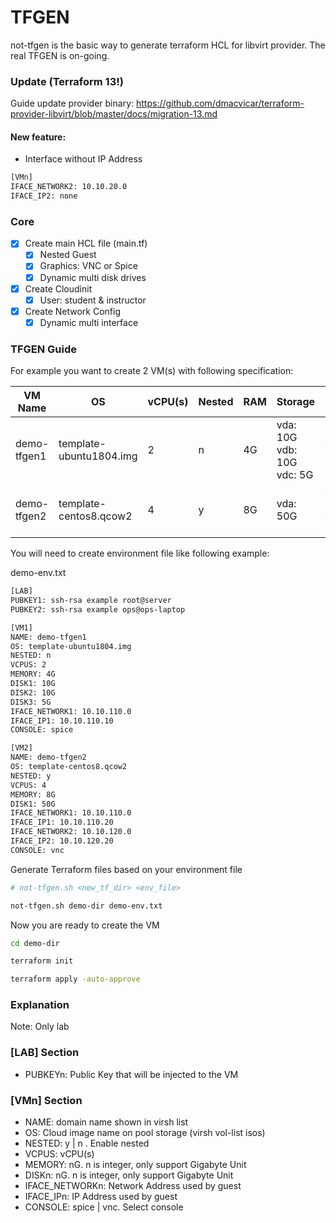 # TFGEN

not-tfgen is the basic way to generate terraform HCL for libvirt provider. The real TFGEN is on-going.

### Update (Terraform 13!)
Guide update provider binary: https://github.com/dmacvicar/terraform-provider-libvirt/blob/master/docs/migration-13.md

#### New feature:
* Interface without IP Address
```txt
[VMn]
IFACE_NETWORK2: 10.10.20.0
IFACE_IP2: none
```

### Core
- [x] Create main HCL file (main.tf)
  - [x] Nested Guest
  - [x] Graphics: VNC or Spice
  - [x] Dynamic multi disk drives
- [x] Create Cloudinit
  - [x] User: student & instructor
- [x] Create Network Config
  - [x] Dynamic multi interface

### TFGEN Guide

For example you want to create 2 VM(s) with following specification:

| VM Name | OS | vCPU(s) | Nested | RAM | Storage | NIC | Console | Inject Public Key |
|-|-|-|-|-|-|-|-|-|
| demo-tfgen1 | template-ubuntu1804.img | 2 | n | 4G | vda: 10G<br>vdb: 10G<br>vdc: 5G | ens3: 10.10.110.10/24 | spice | root@server<br>ops@ops-laptop |
| demo-tfgen2 | template-centos8.qcow2 | 4 | y | 8G | vda: 50G | eth0: 10.10.110.20/24<br>eth1: 10.10.120.20/24 | vnc | root@server<br>ops@ops-laptop |

You will need to create environment file like following example:

demo-env.txt
```txt
[LAB]
PUBKEY1: ssh-rsa example root@server
PUBKEY2: ssh-rsa example ops@ops-laptop

[VM1]
NAME: demo-tfgen1
OS: template-ubuntu1804.img
NESTED: n
VCPUS: 2
MEMORY: 4G
DISK1: 10G
DISK2: 10G
DISK3: 5G
IFACE_NETWORK1: 10.10.110.0
IFACE_IP1: 10.10.110.10
CONSOLE: spice

[VM2]
NAME: demo-tfgen2
OS: template-centos8.qcow2
NESTED: y
VCPUS: 4
MEMORY: 8G
DISK1: 50G
IFACE_NETWORK1: 10.10.110.0
IFACE_IP1: 10.10.110.20
IFACE_NETWORK2: 10.10.120.0
IFACE_IP2: 10.10.120.20
CONSOLE: vnc
```

Generate Terraform files based on your environment file
```bash
# not-tfgen.sh <new_tf_dir> <env_file>

not-tfgen.sh demo-dir demo-env.txt
```

Now you are ready to create the VM
```bash
cd demo-dir

terraform init

terraform apply -auto-approve
```

### Explanation
Note: Only lab

### [LAB] Section
- PUBKEYn: Public Key that will be injected to the VM

### [VMn] Section
- NAME: domain name shown in virsh list
- OS: Cloud image name on pool storage (virsh vol-list isos)
- NESTED: y | n . Enable nested
- VCPUS: vCPU(s)
- MEMORY: nG. n is integer, only support Gigabyte Unit
- DISKn: nG. n is integer, only support Gigabyte Unit
- IFACE_NETWORKn: Network Address used by guest
- IFACE_IPn: IP Address used by guest
- CONSOLE: spice | vnc. Select console
